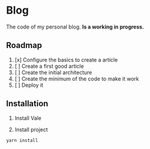 # Blog

The code of my personal blog. **Is a working in progress.**

## Roadmap

1. [x] Configure the basics to create a article
2. [ ] Create a first good article
3. [ ] Create the initial architecture
4. [ ] Create the minimum of the code to make it work
5. [ ] Deploy it

## Installation

1. Install Vale

2. Install project
```bash
yarn install
```
